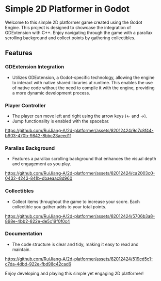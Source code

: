 # Simple 2D Platformer in Godot

Welcome to this simple 2D platformer game created using the Godot Engine. This project is designed to showcase the integration of GDExtension with C++. Enjoy navigating through the game with a parallax scrolling background and collect points by gathering collectibles.

## Features

### GDExtension Integration

- Utilizes GDExtension, a Godot-specific technology, allowing the engine to interact with native shared libraries at runtime. This enables the use of native code without the need to compile it with the engine, providing a more dynamic development process.

### Player Controller

- The player can move left and right using the arrow keys (← and →).
- Jump functionality is enabled with the spacebar.

https://github.com/RuiJiang-A/2d-platformer/assets/82012424/9c7c8f44-b903-470b-9842-8bbc23aeed1f

### Parallax Background

- Features a parallax scrolling background that enhances the visual depth and engagement as you play.

https://github.com/RuiJiang-A/2d-platformer/assets/82012424/ca2003c0-0432-4243-841b-dbaeaac8d960

### Collectibles

- Collect items throughout the game to increase your score. Each collectible you gather adds to your total points.

https://github.com/RuiJiang-A/2d-platformer/assets/82012424/5706b3a8-898e-4bb2-822e-de5c19f0f0c4

### Documentation

- The code structure is clear and tidy, making it easy to read and maintain.

https://github.com/RuiJiang-A/2d-platformer/assets/82012424/519cd5c1-c7da-4dbd-922e-fbd98c42cad6

Enjoy developing and playing this simple yet engaging 2D platformer!
